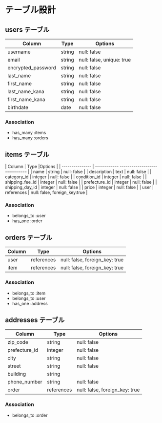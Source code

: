 # テーブル設計

## users テーブル

| Column             | Type   | Options                       |
| ------------------ | ------ | ----------------------------- |
| username           | string | null: false                   |
| email              | string | null: false, unique: true     |
| encrypted_password | string | null: false                   |
| last_name          | string | null: false                   |
| first_name         | string | null: false                   |
| last_name_kana     | string | null: false                   |
| first_name_kana    | string | null: false                   |
| birthdate          | date   | null: false                   |

### Association

- has_many :items
- has_many :orders

## items テーブル

| Column          | Type        |Options                        |
| --------------- | ------------ ------------------------------ |
| name            | string      | null: false                   |
| description     | text        | null: false                   |
| category_id     | integer     | null: false                   |
| condition_id    | integer     | null: false                   |
| shipping_fee_id | integer     | null: false                   |
| prefecture_id   | integer     | null: false                   |
| shipping_day_id | integer     | null: false                   |
| price           | integer     | null: false                   |
| user            | references  | null: false, foreign_key:true |

### Association

- belongs_to :user
- has_one :order

## orders テーブル

| Column    | Type       | Options                        |
| --------- | ---------- | ------------------------------ |
| user      | references | null: false, foreign_key: true |
| item      | references | null: false, foreign_key: true |


### Association

- belongs_to :item
- belongs_to :user
- has_one :address

## addresses テーブル

| Column       | Type       | Options                        |
| ------------ | ---------- | ------------------------------ |
| zip_code     | string     | null: false                    |
| prefecture_id| integer    | null: false                    |
| city         | string     | null: false                    |
| street       | string     | null: false                    |
| building     | string     |                                |
| phone_number | string     | null: false                    |
| order        | references | null: false, foreign_key: true |


### Association

- belongs_to :order